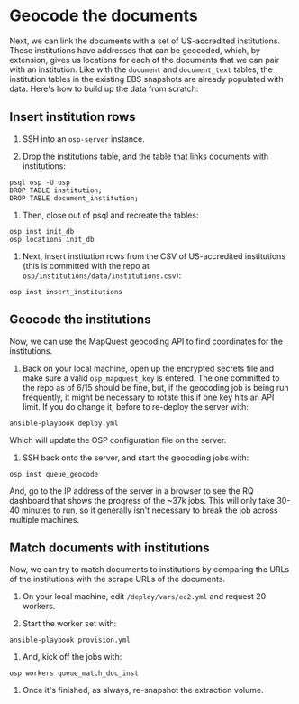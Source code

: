 # Geocode the documents

Next, we can link the documents with a set of US-accredited institutions. These institutions have addresses that can be geocoded, which, by extension, gives us locations for each of the documents that we can pair with an institution. Like with the `document` and `document_text` tables, the institution tables in the existing EBS snapshots are already populated with data. Here's how to build up the data from scratch:

## Insert institution rows

1. SSH into an `osp-server` instance.

1. Drop the institutions table, and the table that links documents with institutions:

  ```
  psql osp -U osp
  DROP TABLE institution;
  DROP TABLE document_institution;
  ```

1. Then, close out of psql and recreate the tables:

  ```
  osp inst init_db
  osp locations init_db
  ```

1. Next, insert institution rows from the CSV of US-accredited institutions (this is committed with the repo at `osp/institutions/data/institutions.csv`):

  ```
  osp inst insert_institutions
  ```

## Geocode the institutions

Now, we can use the MapQuest geocoding API to find coordinates for the institutions.

1. Back on your local machine, open up the encrypted secrets file and make sure a valid `osp_mapquest_key` is entered. The one committed to the repo as of 6/15 should be fine, but, if the geocoding job is being run frequently, it might be necessary to rotate this if one key hits an API limit. If you do change it, before to re-deploy the server with:

  ```
  ansible-playbook deploy.yml
  ```

  Which will update the OSP configuration file on the server.

1. SSH back onto the server, and start the geocoding jobs with:

  ```
  osp inst queue_geocode
  ```

  And, go to the IP address of the server in a browser to see the RQ dashboard that shows the progress of the ~37k jobs. This will only take 30-40 minutes to run, so it generally isn't necessary to break the job across multiple machines.

## Match documents with institutions

Now, we can try to match documents to institutions by comparing the URLs of the institutions with the scrape URLs of the documents.

1. On your local machine, edit `/deploy/vars/ec2.yml` and request 20 workers.

1. Start the worker set with:

  ```
  ansible-playbook provision.yml
  ```

1. And, kick off the jobs with:

  ```
  osp workers queue_match_doc_inst
  ```

1. Once it's finished, as always, re-snapshot the extraction volume.

